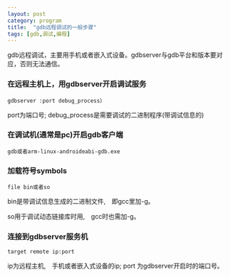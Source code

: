 ```yaml
---
layout: post
category: program
title:  "gdb远程调试的一般步骤"
tags: [gdb,调试,编程]
---
```


gdb远程调试，主要用手机或者嵌入式设备。gdbserver与gdb平台和版本要对应，否则无法通信。

### 在远程主机上，用gdbserver开启调试服务

```
gdbserver :port debug_process）
```

port为端口号; debug_process是需要调试的二进制程序(带调试信息的)

### 在调试机(通常是pc)开启gdb客户端

```
gdb或者arm-linux-androideabi-gdb.exe
```

### 加载符号symbols

```
file bin或者so
```

bin是带调试信息生成的二进制文件,　即gcc里加-g。

so用于调试动态链接库时用,　gcc时也需加-g。

### 连接到gdbserver服务机

```
target remote ip:port
```

ip为远程主机,　手机或者嵌入式设备的ip; port 为gdbserver开启时的端口号。
